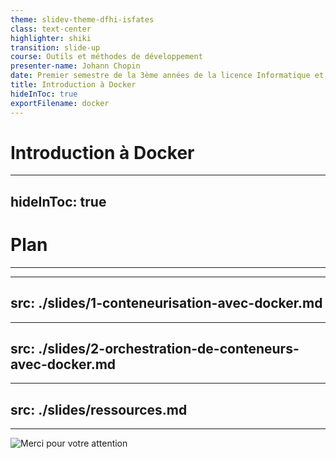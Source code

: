 ```yaml
---
theme: slidev-theme-dfhi-isfates
class: text-center
highlighter: shiki
transition: slide-up
course: Outils et méthodes de développement
presenter-name: Johann Chopin
date: Premier semestre de la 3ème années de la licence Informatique et ingénierie du web.
title: Introduction à Docker
hideInToc: true
exportFilename: docker
---
```


# <mdi-docker /> Introduction à Docker

---
hideInToc: true
---

# Plan
<Hr />

<Plan columns="4"/>

---
src: ./slides/1-conteneurisation-avec-docker.md
---

---
src: ./slides/2-orchestration-de-conteneurs-avec-docker.md
---

---
src: ./slides/ressources.md
---

---

<div class="flex justify-center h-3/5 mt-15">
  <img src="/images/thank-you.png" alt="Merci pour votre attention"/>
</div>
